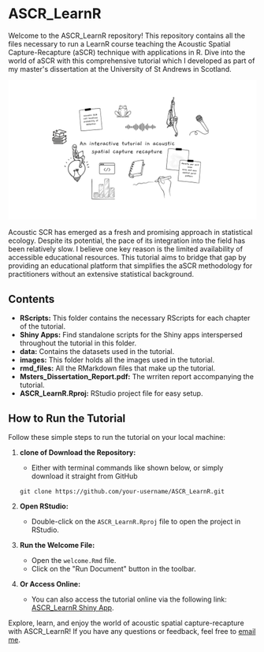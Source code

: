 # ASCR_LearnR

Welcome to the ASCR_LearnR repository! This repository contains all the files necessary to run a LearnR course teaching the Acoustic Spatial Capture-Recapture (aSCR) technique with applications in R. Dive into the world of aSCR with this comprehensive tutorial which I developed as part of my master's dissertation at the University of St Andrews in Scotland. 

![ASCR_LearnR Logo](/images/aSCR_README.png)

Acoustic SCR has emerged as a fresh and promising approach in statistical ecology. Despite its potential, the pace of its integration into the field has been relatively slow. I believe one key reason is the limited availability of accessible educational resources. This tutorial aims to bridge that gap by providing an educational platform that simplifies the aSCR methodology for practitioners without an extensive statistical background.

## Contents

- **RScripts:** This folder contains the necessary RScripts for each chapter of the tutorial.
- **Shiny Apps:** Find standalone scripts for the Shiny apps interspersed throughout the tutorial in this folder.
- **data:** Contains the datasets used in the tutorial.
- **images:** This folder holds all the images used in the tutorial.
- **rmd_files:** All the RMarkdown files that make up the tutorial.
- **Msters_Dissertation_Report.pdf:** The wrriten report accompanying the tutorial.
- **ASCR_LearnR.Rproj:** RStudio project file for easy setup.

## How to Run the Tutorial

Follow these simple steps to run the tutorial on your local machine:

1. **clone of Download the Repository:**
   - Either with terminal commands like shown below, or simply download it straight from GitHub
     
   ```
   git clone https://github.com/your-username/ASCR_LearnR.git
   ```

3. **Open RStudio:**
   - Double-click on the `ASCR_LearnR.Rproj` file to open the project in RStudio.

4. **Run the Welcome File:**
   - Open the `welcome.Rmd` file.
   - Click on the "Run Document" button in the toolbar.

5. **Or Access Online:**
   - You can also access the tutorial online via the following link: [ASCR_LearnR Shiny App](https://anecloete.shinyapps.io/aSCRTut/).

Explore, learn, and enjoy the world of acoustic spatial capture-recapture with ASCR_LearnR! If you have any questions or feedback, feel free to [email me](mailto:cloeteane19@email.com).
